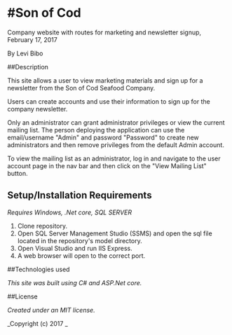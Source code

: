 #Son of Cod
===========================

Company website with routes for marketing and newsletter signup, February 17, 2017

By Levi Bibo

##Description

This site allows a user to view marketing materials and sign up for a newsletter from the Son of Cod Seafood Company.

Users can create accounts and use their information to sign up for the company newsletter.

Only an administrator can grant administrator privileges or view the current mailing list.  The person deploying the application can use the email/username "Admin" and password "Password" to create new administrators and then remove privileges from the default Admin account.

To view the mailing list as an administrator, log in and navigate to the user account page in the nav bar and then click on the "View Mailing List" button.

## Setup/Installation Requirements

_Requires Windows, .Net core, SQL SERVER_

1. Clone repository.
2. Open SQL Server Management Studio (SSMS) and open the sql file located in the repository's model directory.
3. Open Visual Studio and run IIS Express.
4. A web browser will open to the correct port.

##Technologies used

_This site was built using C# and ASP.Net core._

##License

_Created under an MIT license._

_Copyright (c) 2017 _